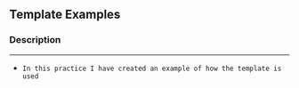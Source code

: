 <!-- HEADINGS -->

## Template Examples

### Description
---
- `In this practice I have created an example of how the template is used`